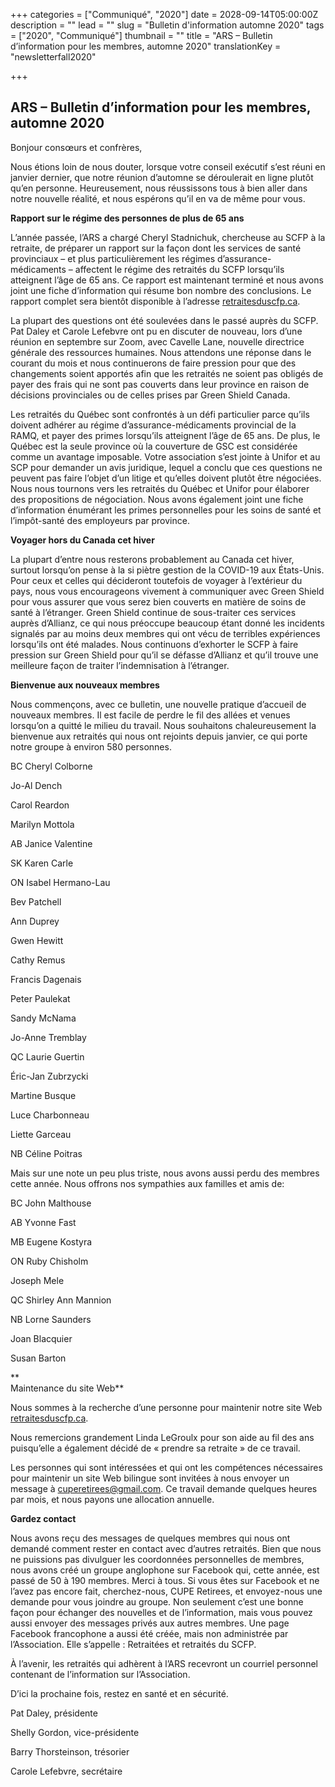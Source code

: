 +++
categories = ["Communiqué", "2020"]
date = 2028-09-14T05:00:00Z
description = ""
lead = ""
slug = "Bulletin d'information automne 2020"
tags = ["2020", "Communiqué"]
thumbnail = ""
title = "ARS – Bulletin d’information pour les membres, automne 2020"
translationKey = "newsletterfall2020"

+++
## ARS – Bulletin d’information pour les membres, automne 2020

Bonjour consœurs et confrères,

Nous étions loin de nous douter, lorsque votre conseil exécutif s’est réuni en janvier dernier, que notre réunion d’automne se déroulerait en ligne plutôt qu’en personne. Heureusement, nous réussissons tous à bien aller dans notre nouvelle réalité, et nous espérons qu’il en va de même pour vous.

**Rapport sur le régime des personnes de plus de 65 ans**

L’année passée, l’ARS a chargé Cheryl Stadnichuk, chercheuse au SCFP à la retraite, de préparer un rapport sur la façon dont les services de santé provinciaux – et plus particulièrement les régimes d’assurance-médicaments – affectent le régime des retraités du SCFP lorsqu’ils atteignent l’âge de 65 ans. Ce rapport est maintenant terminé et nous avons joint une fiche d’information qui résume bon nombre des conclusions. Le rapport complet sera bientôt disponible à l’adresse [retraitesduscfp.ca](https://retraitesduscfp.ca/).

La plupart des questions ont été soulevées dans le passé auprès du SCFP. Pat Daley et Carole Lefebvre ont pu en discuter de nouveau, lors d’une réunion en septembre sur Zoom, avec Cavelle Lane, nouvelle directrice générale des ressources humaines. Nous attendons une réponse dans le courant du mois et nous continuerons de faire pression pour que des changements soient apportés afin que les retraités ne soient pas obligés de payer des frais qui ne sont pas couverts dans leur province en raison de décisions provinciales ou de celles prises par Green Shield Canada.

Les retraités du Québec sont confrontés à un défi particulier parce qu’ils doivent adhérer au régime d’assurance-médicaments provincial de la RAMQ, et payer des primes lorsqu’ils atteignent l’âge de 65 ans. De plus, le Québec est la seule province où la couverture de GSC est considérée comme un avantage imposable. Votre association s’est jointe à Unifor et au SCP pour demander un avis juridique, lequel a conclu que ces questions ne peuvent pas faire l’objet d’un litige et qu’elles doivent plutôt être négociées. Nous nous tournons vers les retraités du Québec et Unifor pour élaborer des propositions de négociation. Nous avons également joint une fiche d’information énumérant les primes personnelles pour les soins de santé et l’impôt-santé des employeurs par province.

**Voyager hors du Canada cet hiver**

La plupart d’entre nous resterons probablement au Canada cet hiver, surtout lorsqu’on pense à la si piètre gestion de la COVID-19 aux États-Unis. Pour ceux et celles qui décideront toutefois de voyager à l’extérieur du pays, nous vous encourageons vivement à communiquer avec Green Shield pour vous assurer que vous serez bien couverts en matière de soins de santé à l’étranger. Green Shield continue de sous-traiter ces services auprès d’Allianz, ce qui nous préoccupe beaucoup étant donné les incidents signalés par au moins deux membres qui ont vécu de terribles expériences lorsqu’ils ont été malades. Nous continuons d’exhorter le SCFP à faire pression sur Green Shield pour qu’il se défasse d’Allianz et qu’il trouve une meilleure façon de traiter l’indemnisation à l’étranger.

**Bienvenue aux nouveaux membres**

Nous commençons, avec ce bulletin, une nouvelle pratique d’accueil de nouveaux membres. Il est facile de perdre le fil des allées et venues lorsqu’on a quitté le milieu du travail. Nous souhaitons chaleureusement la bienvenue aux retraités qui nous ont rejoints depuis janvier, ce qui porte notre groupe à environ 580 personnes.

BC Cheryl Colborne

Jo-Al Dench

Carol Reardon

Marilyn Mottola

AB Janice Valentine

SK Karen Carle

ON Isabel Hermano-Lau

Bev Patchell

Ann Duprey

Gwen Hewitt

Cathy Remus

Francis Dagenais

Peter Paulekat

Sandy McNama

Jo-Anne Tremblay

QC Laurie Guertin

Éric-Jan Zubrzycki

Martine Busque

Luce Charbonneau

Liette Garceau

NB Céline Poitras

Mais sur une note un peu plus triste, nous avons aussi perdu des membres cette année. Nous offrons nos sympathies aux familles et amis de:

BC John Malthouse

AB Yvonne Fast

MB Eugene Kostyra

ON Ruby Chisholm

Joseph Mele

QC Shirley Ann Mannion

NB Lorne Saunders

Joan Blacquier

Susan Barton

**  
 Maintenance du site Web**

Nous sommes à la recherche d’une personne pour maintenir notre site Web [retraitesduscfp.ca](https://retraitesduscfp.ca/).

Nous remercions grandement Linda LeGroulx pour son aide au fil des ans puisqu’elle a également décidé de « prendre sa retraite » de ce travail.

Les personnes qui sont intéressées et qui ont les compétences nécessaires pour maintenir un site Web bilingue sont invitées à nous envoyer un message à cuperetirees@gmail.com. Ce travail demande quelques heures par mois, et nous payons une allocation annuelle.

**Gardez contact**

Nous avons reçu des messages de quelques membres qui nous ont demandé comment rester en contact avec d’autres retraités. Bien que nous ne puissions pas divulguer les coordonnées personnelles de membres, nous avons créé un groupe anglophone sur Facebook qui, cette année, est passé de 50 à 190 membres. Merci à tous. Si vous êtes sur Facebook et ne l’avez pas encore fait, cherchez-nous, CUPE Retirees, et envoyez-nous une demande pour vous joindre au groupe. Non seulement c’est une bonne façon pour échanger des nouvelles et de l’information, mais vous pouvez aussi envoyer des messages privés aux autres membres. Une page Facebook francophone a aussi été créée, mais non administrée par l’Association. Elle s’appelle : Retraitées et retraités du SCFP.

À l’avenir, les retraités qui adhèrent à l’ARS recevront un courriel personnel contenant de l’information sur l’Association.

D’ici la prochaine fois, restez en santé et en sécurité.

Pat Daley, présidente

Shelly Gordon, vice-présidente

Barry Thorsteinson, trésorier

Carole Lefebvre, secrétaire